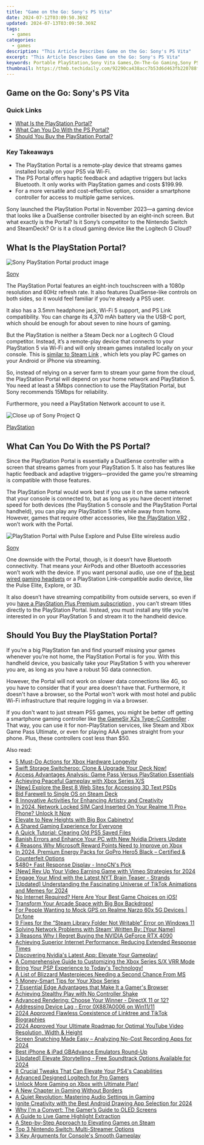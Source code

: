 ```yaml
---
title: "Game on the Go: Sony's PS Vita"
date: 2024-07-12T03:09:50.369Z
updated: 2024-07-13T03:09:50.369Z
tags:
  - games
categories:
  - games
description: "This Article Describes Game on the Go: Sony's PS Vita"
excerpt: "This Article Describes Game on the Go: Sony's PS Vita"
keywords: Portable PlayStation,Sony Vita Games,On-The-Go Gaming,Sony PS Vita Console,Handheld PS Experience,Mobile Gaming Sony,PS Vita Gameplay
thumbnail: https://thmb.techidaily.com/92290ca438acc7b53d6d463fb220788f23c7aae03036a5859c384dd9ace3b529.jpg
---
```


## Game on the Go: Sony's PS Vita

### Quick Links

* [What Is the PlayStation Portal?](#what-is-the-playstation-portal)
* [What Can You Do With the PS Portal?](#what-can-you-do-with-the-ps-portal)
* [Should You Buy the PlayStation Portal?](#should-you-buy-the-playstation-portal)

### Key Takeaways

* The PlayStation Portal is a remote-play device that streams games installed locally on your PS5 via Wi-Fi.
* The PS Portal offers haptic feedback and adaptive triggers but lacks Bluetooth. It only works with PlayStation games and costs $199.99.
* For a more versatile and cost-effective option, consider a smartphone controller for access to multiple game services.

 Sony launched the PlayStation Portal in November 2023—a gaming device that looks like a DualSense controller bisected by an eight-inch screen. But what exactly is the Portal? Is it Sony’s competitor to the Nintendo Switch and SteamDeck? Or is it a cloud gaming device like the Logitech G Cloud?

## What Is the PlayStation Portal?

![Sony PlayStation Portal product image](https://static1.makeuseofimages.com/wordpress/wp-content/uploads/2023/08/sony-playstation-portal-product-image.jpg)

[Sony](https://blog.playstation.com/2023/08/23/playstations-first-remote-play-dedicated-device-playstation-portal-remote-player-to-launch-later-this-year-at-199-99/)

 The PlayStation Portal features an eight-inch touchscreen with a 1080p resolution and 60Hz refresh rate. It also features DualSense-like controls on both sides, so it would feel familiar if you’re already a PS5 user.

 It also has a 3.5mm headphone jack, Wi-Fi 5 support, and PS Link compatibility. You can charge its 4,370 mAh battery via the USB-C port, which should be enough for about seven to nine hours of gaming.

 But the PlayStation is neither a Steam Deck nor a Logitech G Cloud competitor. Instead, it’s a remote-play device that connects to your PlayStation 5 via Wi-Fi and will only stream games installed locally on your console. This is [similar to Steam Link](https://www.makeuseof.com/steam-deck-review-ultimate-portable-gaming-console/) , which lets you play PC games on your Android or iPhone via streaming.

 So, instead of relying on a server farm to stream your game from the cloud, the PlayStation Portal will depend on your home network and PlayStation 5\. You need at least a 5Mbps connection to use the PlayStation Portal, but Sony recommends 15Mbps for reliability.

Furthermore, you need a PlayStation Network account to use it.

![Close up of Sony Project Q](https://static1.makeuseofimages.com/wordpress/wp-content/uploads/2023/05/close-up-of-sony-project-q.jpg)

[PlayStation](https://blog.playstation.com/2023/05/24/playstation-showcase-recap-everything-announced-at-todays-show/)

## What Can You Do With the PS Portal?

 Since the PlayStation Portal is essentially a DualSense controller with a screen that streams games from your PlayStation 5\. It also has features like haptic feedback and adaptive triggers—provided the game you’re streaming is compatible with those features.

 The PlayStation Portal would work best if you use it on the same network that your console is connected to, but as long as you have decent internet speed for both devices (the PlayStation 5 console and the PlayStation Portal handheld), you can play any PlayStation 5 title while away from home. However, games that require other accessories, like [the PlayStation VR2](https://www.makeuseof.com/playstation-vr2-review/) , won’t work with the Portal.

![PlayStation Portal with Pulse Explore and Pulse Elite wireless audio](https://static1.makeuseofimages.com/wordpress/wp-content/uploads/2023/08/playstation-portal-with-pulse-explore-and-pulse-elite-wireless-audio.jpg)

[Sony](https://blog.playstation.com/2023/08/23/hands-on-report-playstation-portal-remote-player-pulse-explore-wireless-earbuds-and-pulse-elite-wireless-headset/)

 One downside with the Portal, though, is it doesn’t have Bluetooth connectivity. That means your AirPods and other Bluetooth accessories won’t work with the device. If you want personal audio, use one of [the best wired gaming headsets](https://www.makeuseof.com/tag/best-pc-gaming-headset/) or a PlayStation Link-compatible audio device, like the Pulse Elite, Explore, or 3D.

 It also doesn’t have streaming compatibility from outside servers, so even if you [have a PlayStation Plus Premium subscription](https://www.makeuseof.com/what-is-playstation-plus/) , you can’t stream titles directly to the PlayStation Portal. Instead, you must install any title you’re interested in on your PlayStation 5 and stream it to the handheld device.

## Should You Buy the PlayStation Portal?

 If you’re a big PlayStation fan and find yourself missing your games whenever you’re not home, the PlayStation Portal is for you. With this handheld device, you basically take your PlayStation 5 with you wherever you are, as long as you have a robust 5G data connection.

 However, the Portal will not work on slower data connections like 4G, so you have to consider that if your area doesn't have that. Furthermore, it doesn't have a browser, so the Portal won't work with most hotel and public Wi-Fi infrastructure that require logging in via a browser.

 If you don't want to just stream PS5 games, you might be better off getting a smartphone gaming controller like [the GameSir X2s Type-C Controller](https://www.makeuseof.com/gamesir-x2s-type-c-controller-review/) . That way, you can use it for non-PlayStation services, like Steam and Xbox Game Pass Ultimate, or even for playing AAA games straight from your phone. Plus, these controllers cost less than $50.


<ins class="adsbygoogle"
     style="display:block"
     data-ad-format="autorelaxed"
     data-ad-client="ca-pub-7571918770474297"
     data-ad-slot="1223367746"></ins>



<ins class="adsbygoogle"
     style="display:block"
     data-ad-client="ca-pub-7571918770474297"
     data-ad-slot="8358498916"
     data-ad-format="auto"
     data-full-width-responsive="true"></ins>



<span class="atpl-alsoreadstyle">Also read:</span>
<div><ul>
<li><a href="https://games-able.techidaily.com/5-must-do-actions-for-xbox-hardware-longevity/"><u>5 Must-Do Actions for Xbox Hardware Longevity</u></a></li>
<li><a href="https://games-able.techidaily.com/1719170052391-swift-storage-switcheroo-clone-and-upgrade-your-deck-now/"><u>Swift Storage Switcheroo: Clone & Upgrade Your Deck Now!</u></a></li>
<li><a href="https://games-able.techidaily.com/access-advantages-analysis-game-pass-versus-playstation-essentials/"><u>Access Advantages Analysis: Game Pass Versus PlayStation Essentials</u></a></li>
<li><a href="https://games-able.techidaily.com/achieving-peaceful-gameplay-with-xbox-series-xs/"><u>Achieving Peaceful Gameplay with Xbox Series X/S</u></a></li>
<li><a href="https://vp-tips.techidaily.com/new-explore-the-best-8-web-sites-for-accessing-3d-text-psds/"><u>[New] Explore the Best 8 Web Sites for Accessing 3D Text PSDs</u></a></li>
<li><a href="https://games-able.techidaily.com/1719173882396-bid-farewell-to-single-os-on-steam-deck/"><u>Bid Farewell to Single OS on Steam Deck</u></a></li>
<li><a href="https://games-able.techidaily.com/8-innovative-activities-for-enhancing-artistry-and-creativity/"><u>8 Innovative Activities for Enhancing Artistry and Creativity</u></a></li>
<li><a href="https://sim-unlock.techidaily.com/in-2024-network-locked-sim-card-inserted-on-your-realme-11-proplus-phone-unlock-it-now-by-drfone-android/"><u>In 2024, Network Locked SIM Card Inserted On Your Realme 11 Pro+ Phone? Unlock It Now</u></a></li>
<li><a href="https://games-able.techidaily.com/1719172771364-elevate-to-new-heights-with-big-box-cabinetry/"><u>Elevate to New Heights with Big Box Cabinetry!</u></a></li>
<li><a href="https://games-able.techidaily.com/a-shared-gaming-experience-for-everyone/"><u>A Shared Gaming Experience for Everyone</u></a></li>
<li><a href="https://games-able.techidaily.com/a-quick-tutorial-clearing-old-ps5-saved-files/"><u>A Quick Tutorial: Clearing Old PS5 Saved Files</u></a></li>
<li><a href="https://games-able.techidaily.com/1719172747292-banish-errors-and-enhance-your-pc-with-new-nvidia-drivers-update/"><u>Banish Errors and Enhance Your PC with New Nvidia Drivers Update</u></a></li>
<li><a href="https://games-able.techidaily.com/4-reasons-why-microsoft-reward-points-need-to-improve-on-xbox/"><u>4 Reasons Why Microsoft Reward Points Need to Improve on Xbox</u></a></li>
<li><a href="https://extra-support.techidaily.com/in-2024-premium-energy-packs-for-gopro-hero5-black-certified-and-counterfeit-options/"><u>In 2024, Premium Energy Packs for GoPro Hero5 Black – Certified & Counterfeit Options</u></a></li>
<li><a href="https://games-able.techidaily.com/480plus-fast-response-display-innocns-pick/"><u>$480+ Fast Response Display - InnoCN's Pick</u></a></li>
<li><a href="https://vimeo-videos.techidaily.com/new-rev-up-your-video-earning-game-with-vimeo-strategies-for-2024/"><u>[New] Rev Up Your Video Earning Game with Vimeo Strategies for 2024</u></a></li>
<li><a href="https://games-able.techidaily.com/1719170608233-engage-your-mind-with-the-latest-nyt-brain-teaser-strands/"><u>Engage Your Mind with the Latest NYT Brain Teaser - Strands</u></a></li>
<li><a href="https://tiktok-videos.techidaily.com/updated-understanding-the-fascinating-universe-of-tiktok-animations-and-memes-for-2024/"><u>[Updated] Understanding the Fascinating Universe of TikTok Animations and Memes for 2024</u></a></li>
<li><a href="https://games-able.techidaily.com/1719167714153-no-internet-required-here-are-your-best-game-choices-on-ios/"><u>No Internet Required? Here Are Your Best Game Choices on iOS!</u></a></li>
<li><a href="https://games-able.techidaily.com/1719172867404-transform-your-arcade-space-with-big-box-backdrops/"><u>Transform Your Arcade Space with Big Box Backdrops!</u></a></li>
<li><a href="https://android-location.techidaily.com/for-people-wanting-to-mock-gps-on-realme-narzo-60x-5g-devices-drfone-by-drfone-virtual/"><u>For People Wanting to Mock GPS on Realme Narzo 60x 5G Devices | Dr.fone</u></a></li>
<li><a href="https://games-able.techidaily.com/9-fixes-for-the-steam-library-folder-not-writable-error-on-windows-11/"><u>9 Fixes for the “Steam Library Folder Not Writable” Error on Windows 11</u></a></li>
<li><a href="https://games-able.techidaily.com/1719169829405-solving-network-problems-with-steam-written-by-your-name/"><u>Solving Network Problems with Steam' Written By: [Your Name]</u></a></li>
<li><a href="https://games-able.techidaily.com/3-reasons-why-i-regret-buying-the-nvidia-geforce-rtx-4090/"><u>3 Reasons Why I Regret Buying the NVIDIA GeForce RTX 4090</u></a></li>
<li><a href="https://games-able.techidaily.com/achieving-superior-internet-performance-reducing-extended-response-times/"><u>Achieving Superior Internet Performance: Reducing Extended Response Times</u></a></li>
<li><a href="https://games-able.techidaily.com/1719170667310-discovering-nvidias-latest-app-elevate-your-gameplay/"><u>Discovering Nvidia's Latest App: Elevate Your Gameplay!</u></a></li>
<li><a href="https://games-able.techidaily.com/a-comprehensive-guide-to-customizing-the-xbox-series-sx-vrr-mode/"><u>A Comprehensive Guide to Customizing the Xbox Series S/X VRR Mode</u></a></li>
<li><a href="https://games-able.techidaily.com/1719171487913-bring-your-psp-experience-to-todays-technology/"><u>Bring Your PSP Experience to Today's Technology!</u></a></li>
<li><a href="https://games-able.techidaily.com/a-list-of-blizzard-masterpieces-needing-a-second-chance-from-ms/"><u>A List of Blizzard Masterpieces Needing a Second Chance From MS</u></a></li>
<li><a href="https://games-able.techidaily.com/5-money-smart-tips-for-your-xbox-series/"><u>5 Money-Smart Tips for Your Xbox Series</u></a></li>
<li><a href="https://games-able.techidaily.com/7-essential-edge-advantages-that-make-it-a-gamers-browser/"><u>7 Essential Edge Advantages that Make It a Gamer's Browser</u></a></li>
<li><a href="https://games-able.techidaily.com/achieving-stealthy-play-with-no-controller-shake/"><u>Achieving Stealthy Play with No Controller Shake</u></a></li>
<li><a href="https://games-able.techidaily.com/advanced-rendering-choose-your-winner-directx-11-or-12/"><u>Advanced Rendering: Choose Your Winner - DirectX 11 or 12?</u></a></li>
<li><a href="https://games-able.techidaily.com/addressing-device-lag-error-0x887a0006-on-win1111/"><u>Addressing Device Lag - Error 0X887A0006 on Win11/11</u></a></li>
<li><a href="https://article-tips.techidaily.com/2024-approved-flawless-coexistence-of-linktree-and-tiktok-biographies/"><u>2024 Approved  Flawless Coexistence of Linktree and TikTok Biographies</u></a></li>
<li><a href="https://facebook-video-footage.techidaily.com/2024-approved-your-ultimate-roadmap-for-optimal-youtube-video-resolution-width-and-height/"><u>2024 Approved  Your Ultimate Roadmap for Optimal YouTube Video Resolution, Width & Height</u></a></li>
<li><a href="https://desktop-recording.techidaily.com/screen-snatching-made-easy-analyzing-no-cost-recording-apps-for-2024/"><u>Screen Snatching Made Easy – Analyzing No-Cost Recording Apps for 2024</u></a></li>
<li><a href="https://games-able.techidaily.com/1719170474876-best-iphone-and-ipad-gbadvance-emulators-round-up/"><u>Best iPhone & iPad GBAdvance Emulators Round-Up</u></a></li>
<li><a href="https://facebook-video-share.techidaily.com/updated-elevate-storytelling-free-soundtrack-options-available-for-2024/"><u>[Updated] Elevate Storytelling - Free Soundtrack Options Available for 2024</u></a></li>
<li><a href="https://games-able.techidaily.com/8-crucial-tweaks-that-can-elevate-your-ps4s-capabilities/"><u>8 Crucial Tweaks That Can Elevate Your PS4's Capabilities</u></a></li>
<li><a href="https://games-able.techidaily.com/advanced-designed-logitech-for-pro-gamers/"><u>Advanced Designed Logitech for Pro Gamers</u></a></li>
<li><a href="https://games-able.techidaily.com/1719173835362-unlock-more-gaming-on-xbox-with-ultimate-plan/"><u>Unlock More Gaming on Xbox with Ultimate Plan!</u></a></li>
<li><a href="https://games-able.techidaily.com/a-new-chapter-in-gaming-without-borders/"><u>A New Chapter in Gaming Without Borders</u></a></li>
<li><a href="https://games-able.techidaily.com/a-quiet-revolution-mastering-audio-settings-in-gaming/"><u>A Quiet Revolution: Mastering Audio Settings in Gaming</u></a></li>
<li><a href="https://some-knowledge.techidaily.com/ignite-creativity-with-the-best-android-drawing-app-selection-for-2024/"><u>Ignite Creativity with the Best Android Drawing App Selection for 2024</u></a></li>
<li><a href="https://games-able.techidaily.com/1719172477251-why-im-a-convert-the-gamers-guide-to-oled-screens/"><u>Why I'm a Convert: The Gamer’s Guide to OLED Screens</u></a></li>
<li><a href="https://games-able.techidaily.com/a-guide-to-live-game-highlight-extraction/"><u>A Guide to Live Game Highlight Extraction</u></a></li>
<li><a href="https://games-able.techidaily.com/a-step-by-step-approach-to-elevating-games-on-steam/"><u>A Step-by-Step Approach to Elevating Games on Steam</u></a></li>
<li><a href="https://games-able.techidaily.com/1719170987857-top-3-nintendo-switch-multi-streamer-options/"><u>Top 3 Nintendo Switch: Multi-Streamer Options</u></a></li>
<li><a href="https://games-able.techidaily.com/3-key-arguments-for-consoles-smooth-gameplay/"><u>3 Key Arguments for Console's Smooth Gameplay</u></a></li>
</ul></div>
